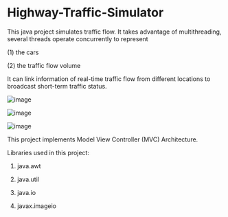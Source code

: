 # Highway-Traffic-Simulator
This java project simulates traffic flow. It takes advantage of multithreading, several threads operate concurrently to represent 

(1) the cars

(2) the  traffic flow volume 

It can link information of real-time traffic flow from different locations to broadcast short-term traffic status.

![image](https://user-images.githubusercontent.com/116712554/210138482-537492f5-1e48-4068-b46a-e9a9b331f583.png)

![image](https://user-images.githubusercontent.com/116712554/214501922-faf35e06-d696-4f89-b939-c186205eae31.png)

![image](https://user-images.githubusercontent.com/116712554/214502043-7b468a2e-5aad-4eb3-92d4-c38dc2acb903.png)


This project implements Model View Controller (MVC) Architecture.
 
Libraries used in this project: 

1. java.awt

2. java.util

3. java.io

4. javax.imageio
